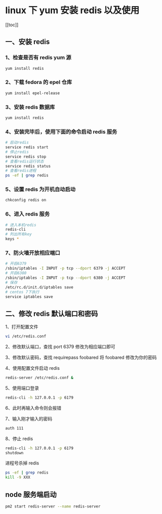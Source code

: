 # linux 下 yum 安装 redis 以及使用

[[toc]]

## 一、安装 redis

### 1、检查是否有 redis yum 源

```sh
yum install redis
```

### 2、下载 fedora 的 epel 仓库

```sh
yum install epel-release
```

### 3、安装 redis 数据库

```sh
yum install redis
```

### 4、安装完毕后，使用下面的命令启动 redis 服务

```sh
# 启动redis
service redis start
# 停止redis
service redis stop
# 查看redis运行状态
service redis status
# 查看redis进程
ps -ef | grep redis
```

### 5、设置 redis 为开机自动启动

```sh
chkconfig redis on
```

### 6、进入 redis 服务

```sh
# 进入本机redis
redis-cli
# 列出所有key
keys *
```

### 7、防火墙开放相应端口

```sh
# 开启6379
/sbin/iptables -I INPUT -p tcp --dport 6379 -j ACCEPT
# 开启6380
/sbin/iptables -I INPUT -p tcp --dport 6380 -j ACCEPT
# 保存
/etc/rc.d/init.d/iptables save
# centos 7下执行
service iptables save
```

## 二、修改 redis 默认端口和密码

1、打开配置文件

```sh
vi /etc/redis.conf
```

2、修改默认端口，查找 port 6379 修改为相应端口即可

3、修改默认密码，查找 requirepass foobared 将 foobared 修改为你的密码

4、使用配置文件启动 redis

```sh
redis-server /etc/redis.conf &
```

5、使用端口登录

```sh
redis-cli -h 127.0.0.1 -p 6179
```

6、此时再输入命令则会报错

7、输入刚才输入的密码

```sh
auth 111
```

8、停止 redis

```sh
redis-cli -h 127.0.0.1 -p 6179
shutdown
```

进程号杀掉 redis

```sh
ps -ef | grep redis
kill -9 XXX
```

## node 服务端启动

```sh
pm2 start redis-server --name redis-server
```
